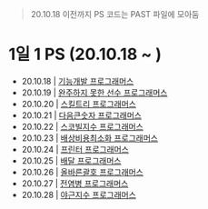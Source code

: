 > 20.10.18 이전까지 PS 코드는 PAST 파일에 모아둠

# 1일 1 PS (20.10.18 ~ )

- 20.10.18 | <a href = 'https://github.com/tbnsok40/Algorithm-Python/blob/master/OCT/18OCT%20%EA%B8%B0%EB%8A%A5%EA%B0%9C%EB%B0%9C.py'>기능개발 프로그래머스</a>
- 20.10.19 | <a href = 'https://github.com/tbnsok40/Algorithm-Python/blob/master/OCT/19OCT%20%EC%99%84%EC%A3%BC%ED%95%98%EC%A7%80%EB%AA%BB%ED%95%9C%EC%84%A0%EC%88%98.py'> 완주하지 못한 선수 프로그래머스 </a>
- 20.10.20 | <a href = 'https://github.com/tbnsok40/Algorithm-Python/blob/master/OCT/20OCT%20%EC%8A%A4%ED%82%AC%ED%8A%B8%EB%A6%AC.py'> 스킬트리 프로그래머스 </a>
- 20.10.21 | <a href = 'https://github.com/tbnsok40/Algorithm-Python/blob/master/OCT/22OCT%20%EC%8A%A4%EC%BD%94%EB%B9%8C%EC%A7%80%EC%88%98.py'> 다음큰숫자 프로그래머스 </a>
- 20.10.22 | <a href = 'https://github.com/tbnsok40/Algorithm-Python/blob/master/OCT/22OCT%20%EC%8A%A4%EC%BD%94%EB%B9%8C%EC%A7%80%EC%88%98.py'> 스코빌지수 프로그래머스 </a>
- 20.10.23 | <a href = 'https://github.com/tbnsok40/Algorithm-Python/blob/master/OCT/23OCT%20%EB%B0%B0%EC%83%81%EB%B9%84%EC%9A%A9%EC%B5%9C%EC%86%8C%ED%99%94.py'> 배상비용최소화 프로그래머스 </a>
- 20.10.24 | <a href = 'https://github.com/tbnsok40/Algorithm-Python/blob/master/OCT/24OCT%20%ED%94%84%EB%A6%B0%ED%84%B0.py'> 프린터 프로그래머스 </a>
- 20.10.25 | <a href = 'https://github.com/tbnsok40/Algorithm-Python/blob/master/OCT/25OCT%20%EB%B0%B0%EB%8B%AC.py'> 배달 프로그래머스 </a>
- 20.10.26 | <a href = 'https://github.com/tbnsok40/Algorithm-Python/blob/master/OCT/26OCT%20%EC%98%AC%EB%B0%94%EB%A5%B8%EA%B4%84%ED%98%B8.py'> 올바른괄호 프로그래머스 </a>
- 20.10.27 | <a href = 'https://github.com/tbnsok40/Algorithm-Python/blob/master/OCT/27OCT%20%EC%A0%84%EC%97%BC%EB%B3%91.py'> 전염병 프로그래머스 </a>
- 20.10.28 | <a href = 'https://github.com/tbnsok40/Algorithm-Python/blob/master/OCT/28OCT%20%EC%95%BC%EA%B7%BC%EC%A7%80%EC%88%98.py'> 야근지수 프로그래머스 </a>


